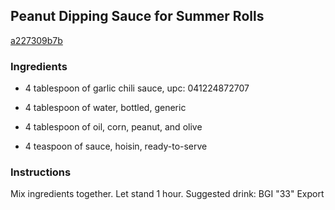 ## Peanut Dipping Sauce for Summer Rolls

[a227309b7b](http://www.foodnetwork.com/recipes/peanut-dipping-sauce-for-summer-rolls-recipe.html)

### Ingredients

 - 4 tablespoon of garlic chili sauce, upc: 041224872707

 - 4 tablespoon of water, bottled, generic

 - 4 tablespoon of oil, corn, peanut, and olive

 - 4 teaspoon of sauce, hoisin, ready-to-serve

### Instructions

Mix ingredients together. Let stand 1 hour. Suggested drink: BGI "33" Export